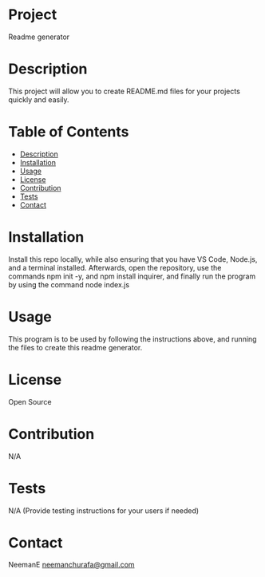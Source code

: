 # Project
Readme generator
  # Description
This project will allow you to create README.md files for your projects quickly and easily.

  # Table of Contents
  * [Description](#-Description)
  * [Installation](#-Installation)
  * [Usage](#-Usage)
  * [License](#-License)
  * [Contribution](#-Contribution)
  * [Tests](#-Tests)
  * [Contact](#-Contact)

  # Installation
 Install this repo locally, while also ensuring that you have VS Code, Node.js, and a terminal installed. Afterwards, open the repository, use the   
commands npm init -y, and npm install inquirer, and finally run the program by using the command  node index.js

  # Usage
This program is to be used by following the instructions above, and running the files to create this readme generator.

  # License
Open Source

  # Contribution
N/A

  # Tests
N/A (Provide testing instructions for your users if needed)

  # Contact
  NeemanE
  neemanchurafa@gmail.com
